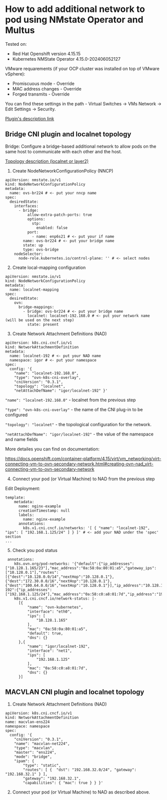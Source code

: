 # How to add additional network to pod using NMstate Operator and Multus

Tested on:
* Red Hat Openshift version 4.15.15
* Kubernetes NMState Operator 4.15.0-202406052127

VMware requarements (if your OCP cluster was installed on top of VMware vSphere):
* Promiscuous mode - Override
* MAC address changes - Override
* Forged transmits - Override

You can find these settings in the path - Virtual Switches -> VMs Network -> Edit Settings -> Security.

[Plugin's description link](https://docs.openshift.com/container-platform/4.15/networking/multiple_networks/understanding-multiple-networks.html#additional-networks-provided)

## Bridge CNI plugin and localnet topology

Bridge: Configure a bridge-based additional network to allow pods on the same host to communicate with each other and the host.

[Topology description (localnet or layer2)](https://docs.openshift.com/container-platform/4.15/networking/multiple_networks/configuring-additional-network.html#configuration-ovnk-additional-networks_configuring-additional-network)

1) Create NodeNetworkConfigurationPolicy (NNCP)
```   
apiVersion: nmstate.io/v1
kind: NodeNetworkConfigurationPolicy
metadata:
  name: ovs-br224 # <- put your nncp name
spec:
  desiredState:
    interfaces:
      - bridge:
          allow-extra-patch-ports: true
          options:
            stp:
              enabled: false
          port:
            - name: enp6s21 # <- put your if name
        name: ovs-br224 # <- put your bridge name
        state: up
        type: ovs-bridge
    nodeSelector:
      node-role.kubernetes.io/control-plane: '' # <- select nodes    
```

2) Create local-mapping configuration
```
apiVersion: nmstate.io/v1
kind: NodeNetworkConfigurationPolicy
metadata:
  name: localnet-mapping
spec:
  desiredState:
    ovn:
      bridge-mappings:
        - bridge: ovs-br224 # <- put your bridge name
          localnet: localnet-192.168.0 # <- put your network name (will be used on the next step)
          state: present
```

3) Create Network Attachment Definitions (NAD)
```
apiVersion: k8s.cni.cncf.io/v1
kind: NetworkAttachmentDefinition
metadata:
  name: localnet-192 # <- put your NAD name
  namespace: igor # <- put your namespace
spec:
  config: '{
    "name": "localnet-192.168.0",
    "type": "ovn-k8s-cni-overlay",
    "cniVersion": "0.3.1",
    "topology": "localnet",
    "netAttachDefName": "igor/localnet-192" }'
```

`"name": "localnet-192.168.0"` - localnet from the previous step

`"type": "ovn-k8s-cni-overlay"` - the name of the CNI plug-in to be configured

`"topology": "localnet"` - the topological configuration for the network.

`"netAttachDefName": "igor/localnet-192"` - the value of the namespace and name fields 

More detailes you can find on documentation:

https://docs.openshift.com/container-platform/4.15/virt/vm_networking/virt-connecting-vm-to-ovn-secondary-network.html#creating-ovn-nad_virt-connecting-vm-to-ovn-secondary-network

4) Connect your pod (or Virtual Machine) to NAD from the previous step

Edit Deployment:
```
template:
    metadata:
      name: nginx-example
      creationTimestamp: null
      labels:
        name: nginx-example
      annotations:
        k8s.v1.cni.cncf.io/networks: '[ { "name": "localnet-192", "ips": [ "192.168.1.125/24" ] } ]' # <- add your NAD under the 'spec' section
...
```

5) Check you pod status
```
 annotations:
    k8s.ovn.org/pod-networks: '{"default":{"ip_addresses":["10.128.1.165/23"],"mac_address":"0a:58:0a:80:01:a5","gateway_ips":["10.128.0.1"],"routes":[{"dest":"10.128.0.0/14","nextHop":"10.128.0.1"},{"dest":"172.30.0.0/16","nextHop":"10.128.0.1"},{"dest":"100.64.0.0/16","nextHop":"10.128.0.1"}],"ip_address":"10.128.1.165/23","gateway_ip":"10.128.0.1"},"igor/localnet-192":{"ip_addresses":["192.168.1.125/24"],"mac_address":"0a:58:c0:a8:01:7d","ip_address":"192.168.1.125/24"}}'
    k8s.v1.cni.cncf.io/network-status: |-
      [{
          "name": "ovn-kubernetes",
          "interface": "eth0",
          "ips": [
              "10.128.1.165"
          ],
          "mac": "0a:58:0a:80:01:a5",
          "default": true,
          "dns": {}
      },{
          "name": "igor/localnet-192",
          "interface": "net1",
          "ips": [
              "192.168.1.125"
          ],
          "mac": "0a:58:c0:a8:01:7d",
          "dns": {}
      }]
```

## MACVLAN CNI plugin and localnet topology

1) Create Network Attachment Definitions (NAD)
   
```
apiVersion: k8s.cni.cncf.io/v1
kind: NetworkAttachmentDefinition
name: macvlan-ens224
namespace: namespace
spec:
  config: '{
    "cniVersion": "0.3.1",
    "name": "macvlan-net224",
    "type": "macvlan",
    "master": "ens224",
    "mode": "bridge",
    "ipam": {
        "type": "static",
        "routes": [ {  "dst": "192.168.32.0/24", "gateway": "192.168.32.1" } ],
        "gateway": "192.168.32.1",
        "capabilities": { "mac": true } } }'
```

2) Connect your pod (or Virtual Machine) to NAD as described above.
